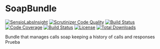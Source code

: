 # SoapBundle

[![SensioLabsInsight](https://insight.sensiolabs.com/projects/211051d8-18b7-4b97-852e-cc9f4e23187e/mini.png)](https://insight.sensiolabs.com/projects/211051d8-18b7-4b97-852e-cc9f4e23187e)
[![Scrutinizer Code Quality](https://scrutinizer-ci.com/g/mashware/SoapBundle/badges/quality-score.png?b=master)](https://scrutinizer-ci.com/g/mashware/SoapBundle/?branch=master)
[![Build Status](https://scrutinizer-ci.com/g/mashware/SoapBundle/badges/build.png?b=master)](https://scrutinizer-ci.com/g/mashware/SoapBundle/build-status/master)
[![Code Coverage](https://scrutinizer-ci.com/g/mashware/SoapBundle/badges/coverage.png?b=master)](https://scrutinizer-ci.com/g/mashware/SoapBundle/?branch=master)
[![Build Status](https://travis-ci.org/mashware/SoapBundle.svg?branch=master)](https://travis-ci.org/mashware/SoapBundle)
[![License](https://poser.pugx.org/mashware/soap-bundle/license.png)](https://packagist.org/packages/mashware/soap-bundle)
[![Total Downloads](https://poser.pugx.org/mashware/soap-bundle/downloads.png)](https://packagist.org/packages/mashware/soap-bundle)

Bundle that manages calls soap keeping a history of calls and responses
Prueba